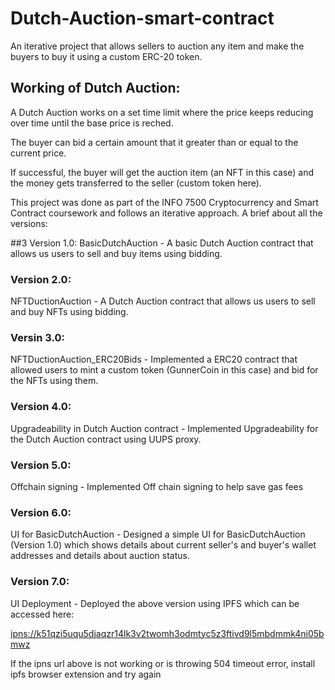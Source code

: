 # Dutch-Auction-smart-contract

An iterative project that allows sellers to auction any item and make the buyers to buy it using a custom ERC-20 token.

## Working of Dutch Auction:
A Dutch Auction works on a set time limit where the price keeps reducing over time until the base price is reched.

The buyer can bid a certain amount that it greater than or equal to the current price.

If successful, the buyer will get the auction item (an NFT in this case) and the money gets transferred to the seller (custom token here).

This project was done as part of the INFO 7500 Cryptocurrency and Smart Contract coursework and follows an iterative approach. A brief about all the versions:

##3 Version 1.0:
BasicDutchAuction - A basic Dutch Auction contract that allows us users to sell and buy items using bidding.

### Version 2.0:
NFTDuctionAuction - A Dutch Auction contract that allows us users to sell and buy NFTs using bidding.

### Versin 3.0:
NFTDuctionAuction_ERC20Bids - Implemented a ERC20 contract that allowed users to mint a custom token (GunnerCoin in this case) and bid for the NFTs using them.

### Version 4.0:
Upgradeability in Dutch Auction contract - Implemented Upgradeability for the Dutch Auction contract using UUPS proxy.

### Version 5.0:
Offchain signing - Implemented Off chain signing to help save gas fees

### Version 6.0:
UI for BasicDutchAuction -  Designed a simple UI for BasicDutchAuction (Version 1.0) which shows details about current seller's and buyer's wallet addresses and details about auction status.

### Version 7.0:
UI Deployment - Deployed the above version using IPFS which can be accessed here:

[ipns://k51qzi5uqu5djaqzr14lk3v2twomh3odmtyc5z3ftivd9l5mbdmmk4ni05bmwz](ipns://k51qzi5uqu5djaqzr14lk3v2twomh3odmtyc5z3ftivd9l5mbdmmk4ni05bmwz)

If the ipns url above is not working or is throwing 504 timeout error, install ipfs browser extension and try again
